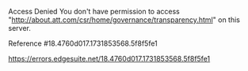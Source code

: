 Access Denied
You don't have permission to access "http://about.att.com/csr/home/governance/transparency.html" on this server.

Reference #18.4760d017.1731853568.5f8f5fe1

https://errors.edgesuite.net/18.4760d017.1731853568.5f8f5fe1